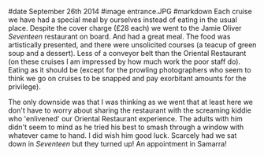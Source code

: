 #date September 26th 2014
#image entrance.JPG
#markdown
Each cruise we have had a special meal by ourselves instead of eating in the
usual place. Despite the cover charge (&pound;28 each) we went to the
Jamie Oliver *Seventeen* restaurant on board.  And had a great meal.
The food was artistically presented, and there were unsolicited courses
(a teacup of green soup and a dessert).  Less of a conveyor belt than
the Oriental Restaurant (on these cruises I am impressed by how much work
the poor staff do).  Eating as it should be (except for the prowling
photographers who seem to think we go on cruises to be snapped and pay
exorbitant amounts for the privilege).

The only downside was that I was thinking as we went that at least here
we don't have to worry about sharing the restaurant with the screaming
kiddie who 'enlivened' our Oriental Restaurant experience. The adults with him
didn't seem to mind as he tried his best to smash through a window with
whatever came to hand. I did wish him good luck. Scarcely had we sat down
in *Seventeen* but they turned up! An appointment in Samarra!

